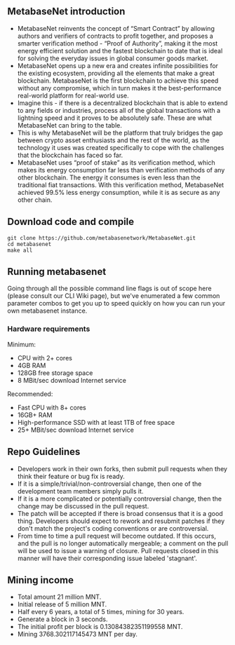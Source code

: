 
## MetabaseNet introduction

* MetabaseNet reinvents the concept of “Smart Contract” by allowing authors and verifiers of contracts to profit together, and proposes a smarter verification method - “Proof of Authority”, making it the most energy efficient solution and the fastest blockchain to date that is ideal for solving the everyday issues in global consumer goods market.
* MetabaseNet opens up a new era and creates infinite possibilities for the existing ecosystem, providing all the elements that make a great blockchain.  MetabaseNet is the first blockchain to achieve this speed without any compromise, which in turn makes it the best-performance real-world platform for real-world use.
* Imagine this - if there is a decentralized blockchain that is able to extend to any fields or industries, process all of the global transactions with a lightning speed and it proves to be absolutely safe. These are what MetabaseNet can bring to the table.
* This is why MetabaseNet will be the platform that truly bridges the gap between crypto asset enthusiasts and the rest of the world, as the technology it uses was created specifically to cope with the challenges that the blockchain has faced so far.
* MetabaseNet uses “proof of stake” as its verification method, which makes its energy consumption far less than verification methods of any other blockchain. The energy it consumes is even less than the traditional fiat transactions. With this verification method, MetabaseNet achieved 99.5% less energy consumption, while it is as secure as any other chain. 

## Download code and compile
```
git clone https://github.com/metabasenetwork/MetabaseNet.git
cd metabasenet
make all
```

## Running metabasenet
Going through all the possible command line flags is out of scope here (please consult our CLI Wiki page), but we've enumerated a few common parameter combos to get you up to speed quickly on how you can run your own metabasenet instance.

### Hardware requirements
Minimum:

* CPU with 2+ cores
* 4GB RAM
* 128GB free storage space
* 8 MBit/sec download Internet service

Recommended:

* Fast CPU with 8+ cores
* 16GB+ RAM
* High-performance SSD with at least 1TB of free space
* 25+ MBit/sec download Internet service


## Repo Guidelines

* Developers work in their own forks, then submit pull requests when they think their feature or bug fix is ready.
* If it is a simple/trivial/non-controversial change, then one of the development team members simply pulls it.
* If it is a more complicated or potentially controversial change, then the change may be discussed in the pull request.
* The patch will be accepted if there is broad consensus that it is a good thing. Developers should expect to rework and resubmit patches if they don't match the project's coding conventions or are controversial.
* From time to time a pull request will become outdated. If this occurs, and the pull is no longer automatically mergeable; a comment on the pull will be used to issue a warning of closure.  Pull requests closed in this manner will have their corresponding issue labeled 'stagnant'.

## Mining income
* Total amount 21 million MNT.
* Initial release of 5 million MNT.
* Half every 6 years, a total of 5 times, mining for 30 years.
* Generate a block in 3 seconds.
* The initial profit per block is 0.13084382351199558 MNT.
* Mining 3768.302117145473 MNT per day.
